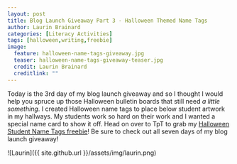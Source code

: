 ```yaml
---
layout: post
title: Blog Launch Giveaway Part 3 - Halloween Themed Name Tags
author: Laurin Brainard
categories: [Literacy Activities]
tags: [halloween,writing,freebie]
image:
  feature: halloween-name-tags-giveaway.jpg
  teaser: halloween-name-tags-giveaway-teaser.jpg
  credit: Laurin Brainard
  creditlink: ""
---
```

Today is the 3rd day of my blog launch giveaway and so I thought I would help you spruce up those Halloween bulletin boards that still need *a little something*. I created Halloween name tags to place below student artwork in my hallways. My students work so hard on their work and I wanted a special name card to show it off. Head on over to TpT to grab my [Halloween Student Name Tags freebie](http://bit.ly/2gjXIOC)! Be sure to check out all seven days of my blog launch giveaway!

![Laurin]({{ site.github.url }}/assets/img/laurin.png)